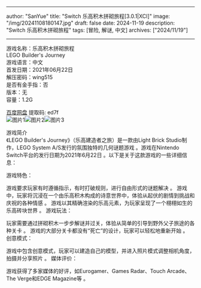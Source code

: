 
---
author: "SanYue"
title: "Switch 乐高积木拼砌旅程[3.0.1|XCI]"
image: "/img/20241108180147.jpg"
draft: false
date: 2024-11-19
description: "Switch 乐高积木拼砌旅程"
tags: [冒险, 解谜, 中文]
archives: ["2024/11/19"]

---

游戏名称：乐高积木拼砌旅程   
LEGO Builder's Journey    
游戏语言：中文  
首发日期：2021年06月22日  
解压密码：wing515  
是否有金手指：否  
版本：无   
容量：1.2G

[百度网盘](https//pan.baidu.com/s/1gRudj8bS-thphU5YEtGgnA) 提取码: ed7f  
![图片1](/img/6f1555.jpg)![图片2](/img/99369b.jpg)![图片3](/img/9df7f2.jpg)  

游戏简介  
《LEGO Builder's Journey》（乐高建造者之旅）是一款由Light Brick Studio制作，LEGO System A/S发行的氛围独特的几何谜题游戏
。游戏在Nintendo Switch平台的发行日期为2021年6月22日
。以下是关于这款游戏的一些详细信息：

游戏特色：

游戏要求玩家有时遵循指示，有时打破规则，进行自由形式的谜题解决
。
游戏中，玩家将沉浸在一个由乐高积木构成的诗意世界中，体验从起伏的剧情到挑战和庆祝的各种情感
。
游戏以其精确渲染的乐高元素，为玩家呈现了一个栩栩如生的乐高砖块世界
。
游戏玩法：

玩家需要通过拼砌积木一步步解谜并过关，体验从简单的引导到野外父子旅途的各种关卡
。
游戏的大部分关卡都没有“死亡”的设计，玩家可以轻松地重新开始
。
创意模式：

游戏中包含创意模式，玩家可以建造自己的模型，并进入照片模式调整相机角度，拍摄并分享照片
。
媒体评价：

游戏获得了多家媒体的好评，如Eurogamer、Games Radar、Touch Arcade、The Verge和EDGE Magazine等
。
